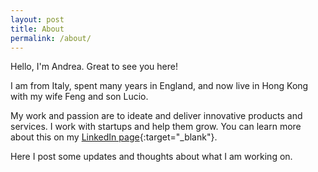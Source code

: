 ```yaml
---
layout: post
title: About
permalink: /about/
---
```


Hello, I'm Andrea. Great to see you here!

I am from Italy, spent many years in England, and now live in Hong Kong with my wife Feng and son Lucio.

My work and passion are to ideate and deliver innovative products and services. I work with startups and help them grow. You can learn more about this on my [LinkedIn page](https://www.linkedin.com/in/andrealivotto/){:target="_blank"}.

Here I post some updates and thoughts about what I am working on. 
